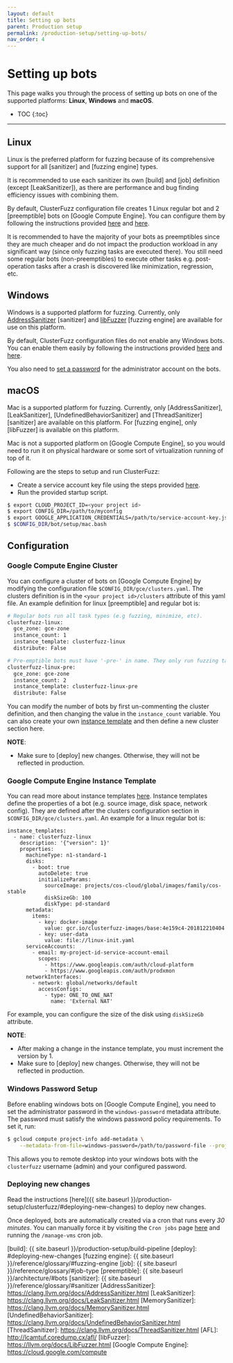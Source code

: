 ```yaml
---
layout: default
title: Setting up bots
parent: Production setup
permalink: /production-setup/setting-up-bots/
nav_order: 4
---
```


# Setting up bots
This page walks you through the process of setting up bots on one of the supported platforms:
**Linux**, **Windows** and **macOS**.

- TOC
{:toc}
---

## Linux

Linux is the preferred platform for fuzzing because of its comprehensive support for all
[sanitizer] and [fuzzing engine] types.

It is recommended to use each sanitizer its own [build] and [job] definition
(except [LeakSanitizer]), as there are performance and bug finding efficiency issues with
combining them.

By default, ClusterFuzz configuration file creates 1 Linux regular bot and 2 [preemptible] bots on
[Google Compute Engine]. You can configure them by following the instructions provided
[here](#google-compute-engine-cluster) and [here](#google-compute-engine-instance-template).

It is recommended to have the majority of your bots as preemptibles since they are much cheaper
and do not impact the production workload in any significant way (since only fuzzing tasks are
executed there). You still need some regular bots (non-preemptibles) to execute other tasks
e.g. post-operation tasks after a crash is discovered like minimization, regression, etc.


## Windows

Windows is a supported platform for fuzzing. Currently, only [AddressSanitizer]() [sanitizer]
and [libFuzzer]() [fuzzing engine] are available for use on this platform.

By default, ClusterFuzz configuration files do not enable any Windows bots. You can enable them
easily by following the instructions provided
[here](#google-compute-engine-cluster) and [here](#google-compute-engine-instance-template).

You also need to [set a password](#windows-password-setup) for the administrator account on the
bots.

## macOS

Mac is a supported platform for fuzzing. Currently, only [AddressSanitizer], [LeakSanitizer],
[UndefinedBehaviorSanitizer] and [ThreadSanitizer] [sanitizer] are available on this platform.
For [fuzzing engine], only [libFuzzer] is available on this platform.

Mac is not a supported platform on [Google Compute Engine], so you would need to run it on
physical hardware or some sort of virtualization running of top of it.

Following are the steps to setup and run ClusterFuzz:

* Create a service account key file using the steps provided
[here](https://cloud.google.com/docs/authentication/getting-started).
* Run the provided startup script.

```bash
$ export CLOUD_PROJECT_ID=<your project id>
$ export CONFIG_DIR=/path/to/myconfig
$ export GOOGLE_APPLICATION_CREDENTIALS=/path/to/service-account-key.json
$ $CONFIG_DIR/bot/setup/mac.bash
```

## Configuration

### Google Compute Engine Cluster

You can configure a cluster of bots on [Google Compute Engine] by modifying the configuration file
`$CONFIG_DIR/gce/clusters.yaml`. The clusters definition is in the `<your project id>/clusters`
attribute of this yaml file. An example definition for linux [preemptible] and regular bot is:

```bash
# Regular bots run all task types (e.g fuzzing, minimize, etc).
clusterfuzz-linux:
  gce_zone: gce-zone
  instance_count: 1
  instance_template: clusterfuzz-linux
  distribute: False

# Pre-emptible bots must have '-pre-' in name. They only run fuzzing tasks.
clusterfuzz-linux-pre:
  gce_zone: gce-zone
  instance_count: 2
  instance_template: clusterfuzz-linux-pre
  distribute: False
```

You can modify the number of bots by first un-commenting the cluster definition, and then changing
the value in the `instance_count` variable. You can also create your own
[instance template](#google-compute-engine-instance-template) and then define a new
cluster section here.

**NOTE**:
* Make sure to [deploy] new changes. Otherwise, they will not be reflected in production.

### Google Compute Engine Instance Template

You can read more about instance templates
[here](https://cloud.google.com/compute/docs/instance-templates). Instance templates
define the properties of a bot (e.g. source image, disk space, network config). They are
defined after the clusters configuration section in `$CONFIG_DIR/gce/clusters.yaml`.
An example for a linux regular bot is:


```aidl
instance_templates:
  - name: clusterfuzz-linux
    description: '{"version": 1}'
    properties:
      machineType: n1-standard-1
      disks:
        - boot: true
          autoDelete: true
          initializeParams:
            sourceImage: projects/cos-cloud/global/images/family/cos-stable
            diskSizeGb: 100
            diskType: pd-standard
      metadata:
        items:
          - key: docker-image
            value: gcr.io/clusterfuzz-images/base:4e159c4-201812210404
          - key: user-data
            value: file://linux-init.yaml
      serviceAccounts:
        - email: my-project-id-service-account-email
          scopes:
            - https://www.googleapis.com/auth/cloud-platform
            - https://www.googleapis.com/auth/prodxmon
      networkInterfaces:
        - network: global/networks/default
          accessConfigs:
            - type: ONE_TO_ONE_NAT
              name: 'External NAT'
```

For example, you can configure the size of the disk using `diskSizeGb` attribute.

**NOTE**:
* After making a change in the instance template, you must increment the version by 1.
* Make sure to [deploy] new changes. Otherwise, they will not be reflected in production.

### Windows Password Setup

Before enabling windows bots on [Google Compute Engine], you need to set the administrator password
in the `windows-password` metadata attribute. The password must satisfy the windows password policy
requirements. To set it, run:

```bash
$ gcloud compute project-info add-metadata \
    --metadata-from-file=windows-password=/path/to/password-file --project=$CLOUD_PROJECT_ID
```
This allows you to remote desktop into your windows bots with the `clusterfuzz` username (admin)
and your configured password.

### Deploying new changes

Read the instructions [here]({{ site.baseurl }}/production-setup/clusterfuzz/#deploying-new-changes)
to deploy new changes.

Once deployed, bots are automatically created via a cron that runs every *30 minutes*.
You can manually force it by visiting the `Cron jobs` page
[here](https://console.cloud.google.com/appengine/cronjobs) and running the
`/manage-vms` cron job.

[build]: {{ site.baseurl }}/production-setup/build-pipeline
[deploy]: #deploying-new-changes
[fuzzing engine]: {{ site.baseurl }}/reference/glossary/#fuzzing-engine
[job]: {{ site.baseurl }}/reference/glossary/#job-type
[preemptible]: {{ site.baseurl }}/architecture/#bots
[sanitizer]: {{ site.baseurl }}/reference/glossary/#sanitizer
[AddressSanitizer]: https://clang.llvm.org/docs/AddressSanitizer.html
[LeakSanitizer]: https://clang.llvm.org/docs/LeakSanitizer.html
[MemorySanitizer]: https://clang.llvm.org/docs/MemorySanitizer.html
[UndefinedBehaviorSanitizer]: https://clang.llvm.org/docs/UndefinedBehaviorSanitizer.html
[ThreadSanitizer]: https://clang.llvm.org/docs/ThreadSanitizer.html
[AFL]: http://lcamtuf.coredump.cx/afl/
[libFuzzer]: https://llvm.org/docs/LibFuzzer.html
[Google Compute Engine]: https://cloud.google.com/compute
